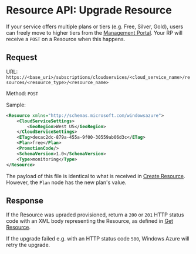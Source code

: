 Resource API: Upgrade Resource
===
If your service offers multiple plans or tiers (e.g. Free, Silver, Gold), users can freely move to higher tiers from the [Management Portal](https://manage.windowsazure.com). Your RP will receive a `POST` on a Resource when this happens.

Request
---
URL: `https://<base_uri>/subscriptions/cloudservices/<cloud_service_name>/resources/<resource_type>/<resource_name>`

Method: `POST`

Sample:

```xml
<Resource xmlns="http://schemas.microsoft.com/windowsazure">
	<CloudServiceSettings>
		<GeoRegion>West US</GeoRegion>
	</CloudServiceSettings>
	<ETag>decac2dc-879a-455a-9f00-30559ab06d3c</ETag>
	<Plan>free</Plan>
	<PromotionCode/>
	<SchemaVersion>1.0</SchemaVersion>
	<Type>monitoring</Type>
</Resource>
```
The payload of this file is identical to what is received in [Create Resource](https://github.com/WindowsAzure/azure-resource-provider-sdk/tree/master/docs/api-create-resource.md). However, the `Plan` node has the new plan's value.



Response
---
If the Resource was upraded provisioned, return a `200` or `201` HTTP status code with an XML body representing the Resource, as defined in [Get Resource](https://github.com/WindowsAzure/azure-resource-provider-sdk/tree/master/docs/api-get-resource.md).

If the upgrade failed e.g. with an HTTP status code `500`, Windows Azure will retry the upgrade.